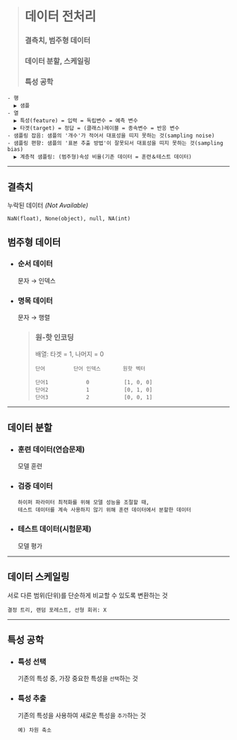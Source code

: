 ># 데이터 전처리
>### 결측치, 범주형 데이터
>### 데이터 분할, 스케일링
>### 특성 공학
```angular2html
- 행
  ▶ 샘플
- 열
  ▶ 특성(feature) = 입력 = 독립변수 = 예측 변수
  ▶ 타겟(target) = 정답 = (클래스)레이블 = 종속변수 = 반응 변수
- 샘플링 잡음: 샘플의 '개수'가 적어서 대표성을 띠지 못하는 것(sampling noise)
- 샘플링 편향: 샘플의 '표본 추출 방법'이 잘못되서 대표성을 띠지 못하는 것(sampling bias)
  ▶ 계층적 샘플링: (범주형)속성 비율(기존 데이터 = 훈련＆테스트 데이터)
```
---
## 결측치
누락된 데이터 *(Not Available)*
```
NaN(float), None(object), null, NA(int)
```

## 범주형 데이터
+ ### 순서 데이터
  문자 → 인덱스

+ ### 명목 데이터
  문자 → 행렬
  >### 원-핫 인코딩
  >배열: 타겟 = 1, 나머지 = 0
  >
  >```
  >단어         단어 인덱스       원핫 벡터
  >
  >단어1            0           [1, 0, 0]
  >단어2            1           [0, 1, 0]
  >단어3            2           [0, 0, 1]
  >```
---
## 데이터 분할

+ ### 훈련 데이터(연습문제)
  모델 훈련
+ ### 검증 데이터
  ```
  하이퍼 파라미터 최적화를 위해 모델 성능을 조절할 때, 
  테스트 데이터를 계속 사용하지 않기 위해 훈련 데이터에서 분할한 데이터
  ```
+ ### 테스트 데이터(시험문제)
  모델 평가

---
## 데이터 스케일링
서로 다른 범위(단위)를 단순하게 비교할 수 있도록 변환하는 것
```
결정 트리, 랜덤 포레스트, 선형 회귀: X
```

---
## 특성 공학
+ ### 특성 선택
  기존의 특성 중, 가장 중요한 특성을 `선택`하는 것

+ ### 특성 추출
  기존의 특성을 사용하여 새로운 특성을 `추가`하는 것
  ```
  예) 차원 축소
  ```